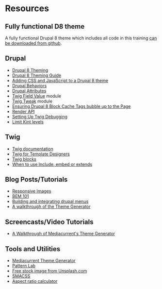 # Resources

## Fully functional D8 theme

A fully functional Drupal 8 theme which includes all code in this training [can be downloaded from github](https://github.com/mariohernandez/training).

## Drupal

* [Drupal 8 Theming](https://www.drupal.org/docs/8/theming)
* [Drupal 8 Theming Guide](https://sqndr.github.io/d8-theming-guide/index.html)
* [Adding CSS and JavaScript to a Drupal 8 theme](https://www.drupal.org/docs/8/theming/adding-stylesheets-css-and-javascript-js-to-a-drupal-8-theme)
* [Drupal Behaviors](https://sqndr.github.io/d8-theming-guide/javascript/behaviors.html)
* [Drupal Attributes](https://www.drupal.org/docs/8/theming-drupal-8/using-attributes-in-templates)
* [Twig Field Value](https://www.drupal.org/project/twig_field_value) module
* [Twig Tweak](https://www.drupal.org/project/twig_tweak) module
* [Ensuring Drupal 8 Block Cache Tags bubble up to the Page](https://www.previousnext.com.au/blog/ensuring-drupal-8-block-cache-tags-bubble-up-page)
* [Render API](https://www.drupal.org/docs/8/api/render-api)
* [Setting Up Twig Debugging](https://www.chapterthree.com/blog/drupal-8-theming-setting-up-theme-debugging)
* [Limit Kint levels](https://gist.github.com/JPustkuchen/a5f1eaeb7058856b7ef087b028ffdfeb)

## Twig

* [Twig documentation](https://twig.symfony.com/doc/3.x/)
* [Twig for Template Designers](https://twig.symfony.com/doc/2.x/templates.html)
* [Twig blocks](https://twig.symfony.com/doc/2.x/tags/extends.html)
* [When to use Include, embed or extends](https://github.com/fourkitchens/emulsify/wiki/When-to-use-include,-extends,-and-embed)

## Blog Posts/Tutorials

* [Responsive Images](https://cloudfour.com/thinks/responsive-images-101-definitions/)
* [BEM 101](https://css-tricks.com/bem-101/)
* [Building and integrating drupal menus](https://www.mediacurrent.com/blog/building-and-integrating-menu-drupal/)
* [A walkthrough of the Theme Generator](https://www.youtube.com/watch?v=cVyA2v-UwSQ&feature=youtu.be)

## Screencasts/Video Tutorials

* [A Walkthrough of Mediacurrent's Theme Generator](https://www.youtube.com/watch?v=cVyA2v-UwSQ)

## Tools and Utilities

* [Mediacurrent Theme Generator](https://github.com/mediacurrent/theme_generator_8)
* [Pattern Lab](https://patternlab.io/)
* [Free stock image from Unsplash.com](https://unsplash.com/)
* [SMACSS](https://swapps.com/blog/what-is-smacss-and-how-to-use-it/)
* [Aspect ratio calculator](https://calculateaspectratio.com/)

